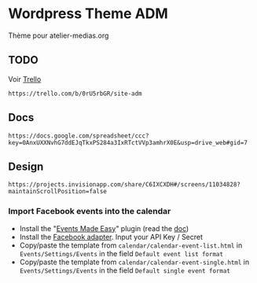 # Wordpress Theme ADM

Thème pour atelier-medias.org


## TODO

Voir [Trello](https://trello.com/b/0rU5rbGR/site-adm)

    https://trello.com/b/0rU5rbGR/site-adm



## Docs

    https://docs.google.com/spreadsheet/ccc?key=0AnxUXXNvhG7ddEJqTkxPS284a3IxRTctVVp3amhrX0E&usp=drive_web#gid=7

## Design

    https://projects.invisionapp.com/share/C6IXCXDH#/screens/11034828?maintainScrollPosition=false

### Import Facebook events into the calendar 

* Install the "[Events Made Easy](https://wordpress.org/plugins/events-made-easy/)" plugin (read the [doc](http://www.e-dynamics.be/wordpress/?cat=22))  
* Install the [Facebook adapter](https://wordpress.org/support/plugin/eme-sync-facebook-events). Input your API Key / Secret
* Copy/paste the template from ```calendar/calendar-event-list.html``` in ```Events/Settings/Events``` in the field ```Default event list format```
* Copy/paste the template from ```calendar/calendar-event-single.html``` in ```Events/Settings/Events``` in the field ```Default single event format```





